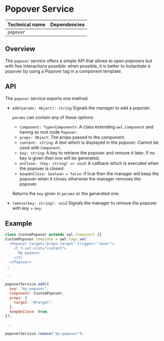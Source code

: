 # Popover Service

| Technical name | Dependencies |
| -------------- | ------------ |
| `popover`      |              |

## Overview

The `popover` service offers a simple API that allows to open popovers but with
few interactions possible: when possible, it is better to instantiate a
popover by using a Popover tag in a component template.

## API

The `popover` service exports one method:

-   `add(params: Object): string`
    Signals the manager to add a popover.

    `params` can contain any of these options:

    -   `Component: Type<Component>`: A class extending `owl.Component` and having
        as root node `Popover`.
    -   `props: Object`: The props passed to the component.
    -   `content: string`: A text which is displayed in the popover.
        Cannot be used with `Component`.
    -   `key: string`: A key to retrieve the popover and remove it later.
        If no key is given then one will be generated.
    -   `onClose: (key: string) => void`: A callback which is executed when the
        popover is closed.
    -   `keepOnClose: boolean = false`: if true then the manager will keep the
        popover when it closes otherwise the manager removes the popover.

    Returns the `key` given in `params` or the generated one.

-   `remove(key: string): void`
    Signals the manager to remove the popover with key = `key`.

## Example

```js
class CustomPopover extends owl.Component {}
CustomPopover.template = owl.tags.xml`
  <Popover target="props.target" trigger="'none'">
    <t t-set-slot="content">
      My popover
    </t>
  </Popover>
`;

...

popoverService.add({
  key: "my-popover",
  Component: CustomPopover,
  props: {
    target: "#target",
  },
  keepOnClose: true,
});

...

popoverService.remove("my-popover");
```
